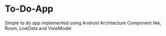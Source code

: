 # To-Do-App
Simple to do app implemented using Android Architecture Component like, Room, LiveData and ViewModel
